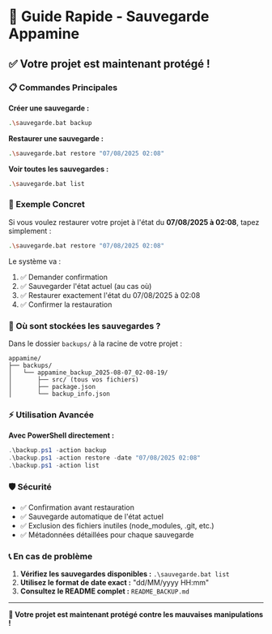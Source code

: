 # 🚀 Guide Rapide - Sauvegarde Appamine

## ✅ Votre projet est maintenant protégé !

### 📋 Commandes Principales

**Créer une sauvegarde :**
```bash
.\sauvegarde.bat backup
```

**Restaurer une sauvegarde :**
```bash
.\sauvegarde.bat restore "07/08/2025 02:08"
```

**Voir toutes les sauvegardes :**
```bash
.\sauvegarde.bat list
```

### 🎯 Exemple Concret

Si vous voulez restaurer votre projet à l'état du **07/08/2025 à 02:08**, tapez simplement :

```bash
.\sauvegarde.bat restore "07/08/2025 02:08"
```

Le système va :
1. ✅ Demander confirmation
2. ✅ Sauvegarder l'état actuel (au cas où)
3. ✅ Restaurer exactement l'état du 07/08/2025 à 02:08
4. ✅ Confirmer la restauration

### 📁 Où sont stockées les sauvegardes ?

Dans le dossier `backups/` à la racine de votre projet :
```
appamine/
├── backups/
│   └── appamine_backup_2025-08-07_02-08-19/
│       ├── src/ (tous vos fichiers)
│       ├── package.json
│       └── backup_info.json
```

### ⚡ Utilisation Avancée

**Avec PowerShell directement :**
```powershell
.\backup.ps1 -action backup
.\backup.ps1 -action restore -date "07/08/2025 02:08"
.\backup.ps1 -action list
```

### 🛡️ Sécurité

- ✅ Confirmation avant restauration
- ✅ Sauvegarde automatique de l'état actuel
- ✅ Exclusion des fichiers inutiles (node_modules, .git, etc.)
- ✅ Métadonnées détaillées pour chaque sauvegarde

### 📞 En cas de problème

1. **Vérifiez les sauvegardes disponibles :** `.\sauvegarde.bat list`
2. **Utilisez le format de date exact :** "dd/MM/yyyy HH:mm"
3. **Consultez le README complet :** `README_BACKUP.md`

---

**🎉 Votre projet est maintenant protégé contre les mauvaises manipulations !** 